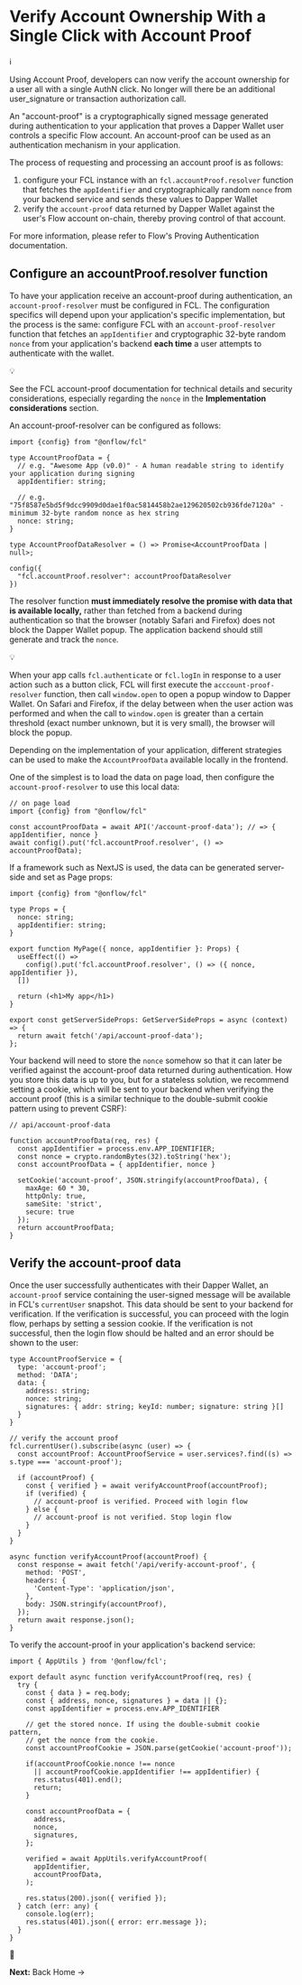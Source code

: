 

# **Verify Account Ownership With a Single Click with Account Proof**

<div>

<div>

ℹ️

</div>

<div>

Using Account Proof, developers can now verify the account ownership for
a user all with a single AuthN click. No longer will there be an
additional user_signature or transaction authorization call.

</div>

</div>

<div>

An "account-proof" is a cryptographically signed message generated
during authentication to your application that proves a Dapper Wallet
user controls a specific Flow account. An account-proof can be used as
an authentication mechanism in your application.

</div>

<div>

The process of requesting and processing an account proof is as follows:

</div>

1.  configure your FCL instance with an `fcl.accountProof.resolver`
    function that fetches the `appIdentifier` and cryptographically
    random `nonce` from your backend service and sends these values to
    Dapper Wallet
2.  verify the `account-proof` data returned by Dapper Wallet against
    the user's Flow account on-chain, thereby proving control of that
    account.

<div>

For more information, please refer to Flow's Proving Authentication
documentation.

</div>

## Configure an accountProof.resolver function

<div>

To have your application receive an account-proof during authentication,
an `account-proof-resolver` must be configured in FCL. The configuration
specifics will depend upon your application's specific implementation,
but the process is the same: configure FCL with an
`account-proof-resolver` function that fetches an `appIdentifier` and
cryptographic 32-byte random `nonce` from your application's backend
**each time** a user attempts to authenticate with the wallet.

</div>

<div>

<div>

💡

</div>

<div>

See the FCL account-proof documentation for technical details and
security considerations, especially regarding the `nonce` in the
**************************************Implementation
considerations************************************** section.

</div>

</div>

<div>

An account-proof-resolver can be configured as follows:

</div>

<div>

    import {config} from "@onflow/fcl"

    type AccountProofData = {
      // e.g. "Awesome App (v0.0)" - A human readable string to identify your application during signing
      appIdentifier: string;  

      // e.g. "75f8587e5bd5f9dcc9909d0dae1f0ac5814458b2ae129620502cb936fde7120a" - minimum 32-byte random nonce as hex string
      nonce: string;          
    }

    type AccountProofDataResolver = () => Promise<AccountProofData | null>;

    config({
      "fcl.accountProof.resolver": accountProofDataResolver
    })

</div>

<div>

The resolver function **must immediately resolve the promise with data
that is available locally,** rather than fetched from a backend during
authentication so that the browser (notably Safari and Firefox) does not
block the Dapper Wallet popup. The application backend should still
generate and track the `nonce`.

</div>

<div>

<div>

💡

</div>

<div>

When your app calls `fcl.authenticate` or `fcl.logIn` in response to a
user action such as a button click, FCL will first execute the
`acccount-proof-resolver` function, then call `window.open` to open a
popup window to Dapper Wallet. On Safari and Firefox, if the delay
between when the user action was performed and when the call to
`window.open` is greater than a certain threshold (exact number unknown,
but it is very small), the browser will block the popup.

</div>

</div>

<div>

Depending on the implementation of your application, different
strategies can be used to make the `AccountProofData` available locally
in the frontend.

</div>

<div>

One of the simplest is to load the data on page load, then configure the
`account-proof-resolver` to use this local data:

</div>

<div>

    // on page load
    import {config} from "@onflow/fcl"

    const accountProofData = await API('/account-proof-data'); // => { appIdentifier, nonce }
    await config().put('fcl.accountProof.resolver', () => accountProofData);

</div>

<div>

If a framework such as NextJS is used, the data can be generated
server-side and set as Page props:

</div>

<div>

    import {config} from "@onflow/fcl"

    type Props = {
      nonce: string;
      appIdentifier: string;
    }

    export function MyPage({ nonce, appIdentifier }: Props) {
      useEffect(() => 
        config().put('fcl.accountProof.resolver', () => ({ nonce, appIdentifier }),
      [])

      return (<h1>My app</h1>)
    }

    export const getServerSideProps: GetServerSideProps = async (context) => {
      return await fetch('/api/account-proof-data');
    };

</div>

<div>

Your backend will need to store the `nonce` somehow so that it can later
be verified against the account-proof data returned during
authentication. How you store this data is up to you, but for a
stateless solution, we recommend setting a cookie, which will be sent to
your backend when verifying the account proof (this is a similar
technique to the double-submit cookie pattern using to prevent CSRF):

</div>

<div>

    // api/account-proof-data

    function accountProofData(req, res) {
      const appIdentifier = process.env.APP_IDENTIFIER;
      const nonce = crypto.randomBytes(32).toString('hex');
      const accountProofData = { appIdentifier, nonce }

      setCookie('account-proof', JSON.stringify(accountProofData), {
        maxAge: 60 * 30,
        httpOnly: true,
        sameSite: 'strict',
        secure: true
      });
      return accountProofData;
    }

</div>

## Verify the account-proof data

<div>

Once the user successfully authenticates with their Dapper Wallet, an
`account-proof` service containing the user-signed message will be
available in FCL's `currentUser` snapshot. This data should be sent to
your backend for verification. If the verification is successful, you
can proceed with the login flow, perhaps by setting a session cookie. If
the verification is not successful, then the login flow should be halted
and an error should be shown to the user:

</div>

<div>

    type AccountProofService = {
      type: 'account-proof';
      method: 'DATA';
      data: {
        address: string;
        nonce: string;
        signatures: { addr: string; keyId: number; signature: string }[]
      }
    }

    // verify the account proof
    fcl.currentUser().subscribe(async (user) => {
      const accountProof: AccountProofService = user.services?.find((s) => s.type === 'account-proof');

      if (accountProof) {
        const { verified } = await verifyAccountProof(accountProof);
        if (verified) {
          // account-proof is verified. Proceed with login flow
        } else {
          // account-proof is not verified. Stop login flow
        }
      }
    }

    async function verifyAccountProof(accountProof) {
      const response = await fetch('/api/verify-account-proof', {
        method: 'POST',
        headers: {
          'Content-Type': 'application/json',
        },
        body: JSON.stringify(accountProof),
      });
      return await response.json();
    }

</div>

<div>

To verify the account-proof in your application's backend service:

</div>

<div>

    import { AppUtils } from '@onflow/fcl';

    export default async function verifyAccountProof(req, res) {
      try {
        const { data } = req.body;
        const { address, nonce, signatures } = data || {};
        const appIdentifier = process.env.APP_IDENTIFIER

        // get the stored nonce. If using the double-submit cookie pattern,
        // get the nonce from the cookie.
        const accountProofCookie = JSON.parse(getCookie('account-proof'));
            
        if(accountProofCookie.nonce !== nonce
          || accountProofCookie.appIdentifier !== appIdentifier) {
          res.status(401).end();
          return;
        } 
                
        const accountProofData = {
          address,
          nonce,
          signatures,
        };

        verified = await AppUtils.verifyAccountProof(
          appIdentifier,
          accountProofData,
        );
        
        res.status(200).json({ verified });
      } catch (err: any) {
        console.log(err);
        res.status(401).json({ error: err.message });
      }
    }

</div>

<div>

</div>

<div>

</div>

<div>

</div>

<div>

<div>

👋

</div>

<div>

**Next:** Back Home →

</div>

</div>

</div>

<div>

<div>

